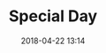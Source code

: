 ---
layout: post
title:  "Special Day"
date:   2018-04-22 13:14
categories: [Love memory]
excerpt: "Wanki and Yue had been lovers in this day"
comments: true
image:
  feature:
  credit:  at Cangshuge Yangzhou 
  creditlink: 
---
